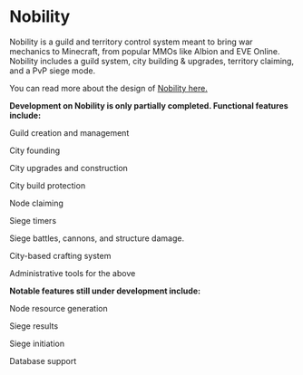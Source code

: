 # Nobility

Nobility is a guild and territory control system meant to bring war mechanics to Minecraft, from popular MMOs like Albion and EVE Online. Nobility includes a guild system, city building & upgrades, territory claiming, and a PvP siege mode.

You can read more about the design of [Nobility here.](https://www.reddit.com/r/CivEx/comments/i36biq/nobility_simplified_progress_update_3/)

**Development on Nobility is only partially completed. Functional features include:**

Guild creation and management

City founding

City upgrades and construction

City build protection

Node claiming

Siege timers

Siege battles, cannons, and structure damage.

City-based crafting system

Administrative tools for the above


**Notable features still under development include:**

Node resource generation

Siege results

Siege initiation

Database support
